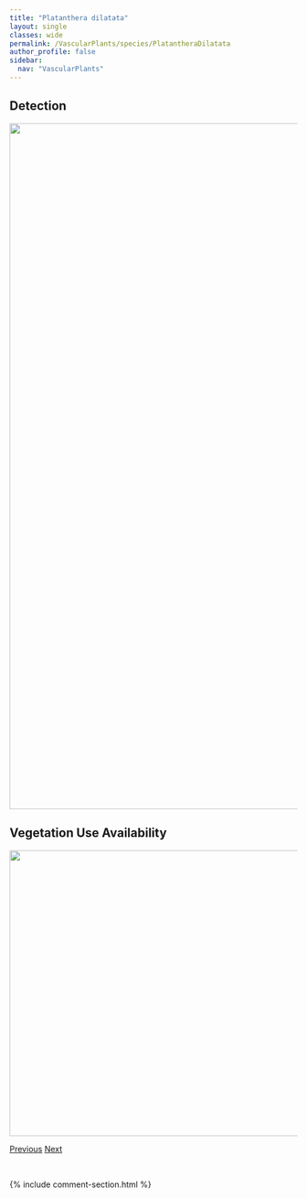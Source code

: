 ```yaml
---
title: "Platanthera dilatata"
layout: single
classes: wide
permalink: /VascularPlants/species/PlatantheraDilatata
author_profile: false
sidebar:
  nav: "VascularPlants"
---
```


<h2>Detection</h2>

<a href="https://drive.google.com/uc?export=view&id=1oiT0LDuXB9ByqamOFWzOOg2aeeqk9Yt1">
<img src="https://drive.google.com/uc?export=view&id=1oiT0LDuXB9ByqamOFWzOOg2aeeqk9Yt1" height = "1200" width = "800">
</a>


<h2>Vegetation Use Availability</h2>

<a href="https://drive.google.com/uc?export=view&id=1qtiTVQ6v0Dr0tMZlEA_Zya8NXE-EE7Eq">
<img src="https://drive.google.com/uc?export=view&id=1qtiTVQ6v0Dr0tMZlEA_Zya8NXE-EE7Eq" height = "500" width = "1000">
</a>


<a href="/DevelopmentWebsite/VascularPlants/species/PlatantheraAquilonisHuronensis" class="pagination--pager" title="Platanthera aquilonis/huronensis">Previous</a> <a href="/DevelopmentWebsite/VascularPlants/species/PlatantheraObtusata" class="pagination--pager" title="Blunt Leaved Bog Orchid">Next</a>

<p>&nbsp;</p>

{% include comment-section.html %}
